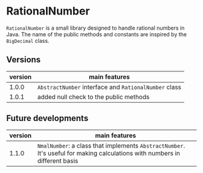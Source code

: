 # RationalNumber

`RationalNumber` is a small library designed to handle rational numbers in Java. The name of the public methods and constants are inspired by the `BigDecimal` class.

## Versions

| version   | main features |
|---        |---|
| 1.0.0     | `AbstractNumber` interface and `RationalNumber` class |
| 1.0.1     | added null check to the public methods  |

## Future developments

| version   | main features |
|---        |---|
| 1.1.0     | `NmalNumber`: a class that implements `AbstractNumber`. It's useful for making calculations with numbers in different basis |
